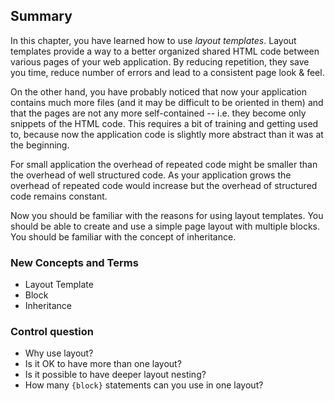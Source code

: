 ## Summary
In this chapter, you have learned how to use *layout templates*. Layout templates provide a way to
a better organized shared HTML code between various pages of your web application. By reducing
repetition, they save you time, reduce number of errors and lead to a consistent page look & feel.

On the other hand, you have probably noticed that now your application contains much more files
(and it may be difficult to be oriented in them) and that the pages are not any more self-contained
-- i.e. they become only snippets of the HTML code. This requires a bit of training and getting used to,
because now the application code is slightly more abstract than it was at the beginning.

For small application the overhead of repeated code might be smaller than the overhead of well
structured code. As your application grows the overhead of repeated code would increase but
the overhead of structured code remains constant.

Now you should be familiar with the reasons for using layout templates. You should be able to
create and use a simple page layout with multiple blocks. You should be familiar with the
concept of inheritance.

### New Concepts and Terms
- Layout Template
- Block
- Inheritance

### Control question
- Why use layout?
- Is it OK to have more than one layout?
- Is it possible to have deeper layout nesting?
- How many `{block}` statements can you use in one layout?